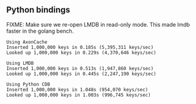 ## Python bindings

FIXME: Make sure we re-open LMDB in read-only mode. This made lmdb faster in the golang bench.

```
Using AxonCache
Inserted 1,000,000 keys in 0.185s (5,395,311 keys/sec)
Looked up 1,000,000 keys in 0.229s (4,370,646 keys/sec)

Using LMDB
Inserted 1,000,000 keys in 0.513s (1,947,860 keys/sec)
Looked up 1,000,000 keys in 0.445s (2,247,190 keys/sec)

Using Python CDB
Inserted 1,000,000 keys in 1.048s (954,070 keys/sec)
Looked up 1,000,000 keys in 1.003s (996,745 keys/sec)
```
